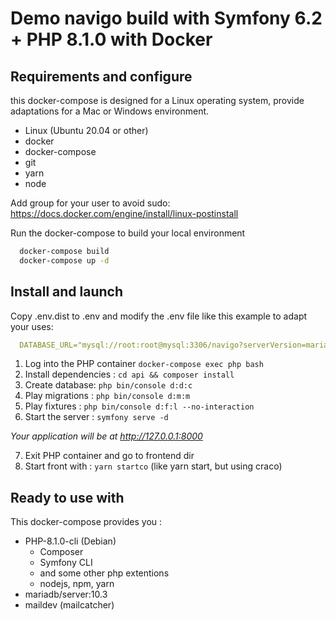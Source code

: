 # Demo navigo build with Symfony 6.2 + PHP 8.1.0 with Docker

## Requirements and configure

this docker-compose is designed for a Linux operating system, provide adaptations for a Mac or Windows environment.

* Linux (Ubuntu 20.04 or other)
* docker
* docker-compose
* git
* yarn
* node

Add group for your user to avoid sudo: https://docs.docker.com/engine/install/linux-postinstall


Run the docker-compose to build your local environment

```bash
  docker-compose build
  docker-compose up -d
```

## Install and launch

Copy .env.dist to .env and modify the .env file like this example to adapt your uses:

```yaml
  DATABASE_URL="mysql://root:root@mysql:3306/navigo?serverVersion=mariadb-10.3.29&charset=utf8mb4"
```

1. Log into the PHP container `docker-compose exec php bash`
2. Install dependencies : `cd api && composer install`
3. Create database: `php bin/console d:d:c`
4. Play migrations : `php bin/console d:m:m`
5. Play fixtures : `php bin/console d:f:l --no-interaction`
6. Start the server : `symfony serve -d`

*Your application will be at http://127.0.0.1:8000*

7. Exit PHP container and go to frontend dir
8. Start front with : `yarn startco` (like yarn start, but using craco)


## Ready to use with

This docker-compose provides you :

- PHP-8.1.0-cli (Debian)
    - Composer
    - Symfony CLI
    - and some other php extentions
    - nodejs, npm, yarn
- mariadb/server:10.3
- maildev (mailcatcher)
